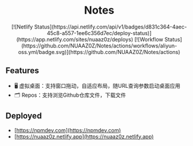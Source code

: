 <h1 style="text-align: center;"> Notes </h1>

<!-- <div style="text-align: center;">
    <img src="./public/favicon.ico" width="300"  alt="Logo"/>
</div> -->

<div style="text-align: center;">
[![Netlify Status](https://api.netlify.com/api/v1/badges/d831c364-4aec-45c8-a557-1ee6c356d7ec/deploy-status)](https://app.netlify.com/sites/nuaaz0z/deploys)
[![Workflow Status](https://github.com/NUAAZ0Z/Notes/actions/workflows/aliyun-oss.yml/badge.svg)](https://github.com/NUAAZ0Z/Notes/actions)
</div>

## Features

- 🖥️ 虚拟桌面：支持窗口拖动，自适应布局，随URL查询参数启动桌面应用
- 🗂️ Repos：支持浏览Github仓库文件，下载文件

## Deployed

- [https://npmdev.com](https://npmdev.com)
- [https://nuaaz0z.netlify.app](https://nuaaz0z.netlify.app)

